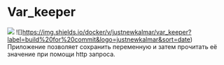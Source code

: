 # Var_keeper
![](https://github.com/justnewkalmar/var_keeper/actions/workflows/staging.yml/badge.svg) ![]https://img.shields.io/docker/v/justnewkalmar/var_keeper?label=build%20for%20commit&logo=justnewkalmar&sort=date)
Приложение позволяет сохранить переменную и затем прочитать её значение при помощи http запроса.
